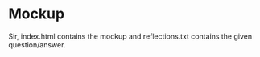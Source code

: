 # Mockup
Sir, index.html contains the mockup and reflections.txt contains the given question/answer.
